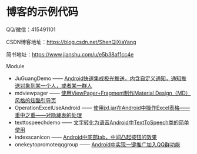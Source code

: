 # 博客的示例代码

QQ/微信：415491101

CSDN博客地址：https://blog.csdn.net/ShenQiXiaYang

简书地址：https://www.jianshu.com/u/e5b38af1cc4e

Module

* JuGuangDemo —— [Android快速集成极光推送，内含自定义通知，通知推送对象到某一个人，或者某一群人](https://blog.csdn.net/ShenQiXiaYang/article/details/83042641)
* mdviewpager —— [使用ViewPager+Fragment制作Material Design（MD）风格的炫酷引导页](https://blog.csdn.net/ShenQiXiaYang/article/details/84028415)
* OperationExcelUseAndroid —— [使用jxl.jar在Android中操作Excel表格——重中之重——对隐藏表的处理](https://blog.csdn.net/ShenQiXiaYang/article/details/86478972)
* texttospeechdemo —— [文字转化为语音Android中TextToSpeech类的简单使用](https://blog.csdn.net/ShenQiXiaYang/article/details/87794093)
* indexscanicon —— [Android中底部tab，中间凸起按钮的效果](https://blog.csdn.net/ShenQiXiaYang/article/details/88529374)
* onekeytopromoteqqgroup —— [Android中实现一键推广加入QQ群功能](https://blog.csdn.net/ShenQiXiaYang/article/details/100520335)